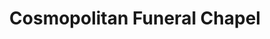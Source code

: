 ---
title: "Cosmopolitan Funeral Chapel"
url: /cagayan-de-oro/cosmopolitan-funeral-chapel/
shop: Bestattungen
---